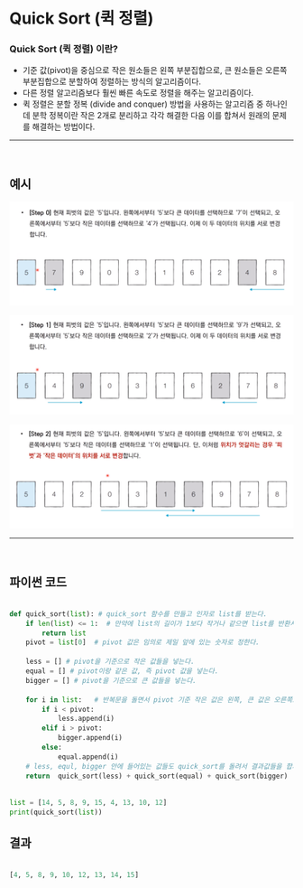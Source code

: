 # Quick Sort (퀵 정렬)



###  Quick Sort (퀵 정렬) 이란?

- 기준 값(pivot)을 중심으로 작은 원소들은 왼쪽 부분집합으로, 큰 원소들은 오른쪽 부분집합으로 분할하여 정렬하는 방식의 알고리즘이다. 
- 다른 정렬 알고리즘보다 훨씬 빠른 속도로 정렬을 해주는 알고리즘이다.
- 퀵 정렬은 분할 정복 (divide and conquer) 방법을 사용하는 알고리즘 중 하나인데 분학 정복이란 작은 2개로 분리하고 각각 해결한 다음 이를 합쳐서 원래의 문제를 해결하는 방법이다.

------
<br/>


## 예시

![01](Quick_Sort.assets/01.png)

![02](Quick_Sort.assets/02.png)

![03](Quick_Sort.assets/03.png)

------



<br/>

## 파이썬 코드

```python

def quick_sort(list): # quick_sort 함수를 만들고 인자로 list를 받는다.
    if len(list) <= 1:  # 만약에 list의 길이가 1보다 작거나 같으면 list를 반환시킨다.
        return list
    pivot = list[0]  # pivot 값은 임의로 제일 앞에 있는 숫자로 정한다.
    
    less = [] # pivot을 기준으로 작은 값들을 넣는다.
    equal = [] # pivot이랑 같은 값, 즉 pivot 값을 넣는다.
    bigger = [] # pivot을 기준으로 큰 값들을 넣는다.
    
    for i in list:   # 반복문을 돌면서 pivot 기준 작은 값은 왼쪽, 큰 값은 오른쪽으로 이동시켜준다. 
        if i < pivot:
            less.append(i)
        elif i > pivot:
            bigger.append(i)
        else: 
            equal.append(i)
    # less, equl, bigger 안에 들어있는 값들도 quick_sort를 돌려서 결과값들을 합쳐서 결과를 보여준다.
    return  quick_sort(less) + quick_sort(equal) + quick_sort(bigger)

```



```python

list = [14, 5, 8, 9, 15, 4, 13, 10, 12]
print(quick_sort(list))

```



## 결과

```python

[4, 5, 8, 9, 10, 12, 13, 14, 15]

```

